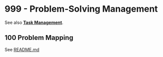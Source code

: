 # 999 - Problem-Solving Management

See also **[Task Management](https://github.com/vanHeemstraSystems/task-management)**.

## 100 Problem Mapping

See [README.md](./100/README.md)
